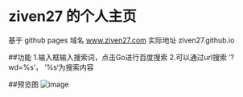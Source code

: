 # ziven27 的个人主页
基于 github pages
域名 www.ziven27.com
实际地址 ziven27.github.io

##功能
1.输入框输入搜索词，点击Go进行百度搜索
2.可以通过url搜索 ‘?wd=%s’， ’%s‘为搜索内容

##预览图
![image](http://www.ziven27.com/src/thumb.png)